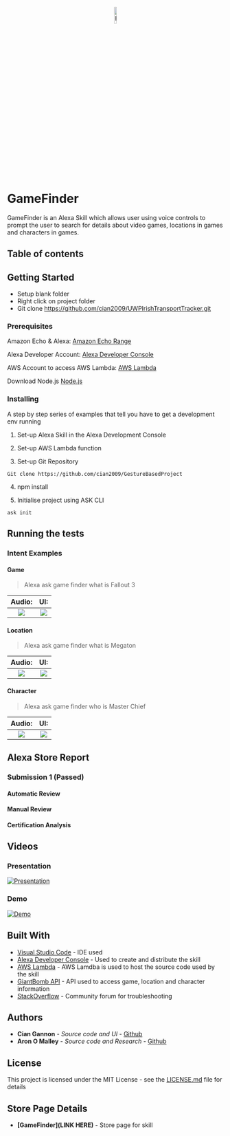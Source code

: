 <p align="center">
  <a href="https://imgur.com/nBF0w5gC"><img src="https://imgur.com/nBF0w5g.png" height="10%" width="10%" title="header image"/></a>
</p>

# GameFinder
GameFinder is an Alexa Skill which allows user using voice controls to prompt the user to search for details about video games, locations in games and characters in games.

## Table of contents

## Getting Started

- Setup blank folder
- Right click on project folder
- Git clone https://github.com/cian2009/UWPIrishTransportTracker.git

### Prerequisites

Amazon Echo & Alexa:
[Amazon Echo Range](https://www.amazon.co.uk/dp/B0792KWK57/ref=fs_dn)

Alexa Developer Account:
[Alexa Developer Console](https://developer.amazon.com/alexa/console/ask)

AWS Account to access AWS Lambda:
[AWS Lambda](https://aws.amazon.com/lambda/)

Download Node.js
[Node.js](https://nodejs.org/en/)

### Installing

A step by step series of examples that tell you have to get a development env running

1. Set-up Alexa Skill in the Alexa Development Console

2. Set-up AWS Lambda function

3. Set-up Git Repository

```
Git clone https://github.com/cian2009/GestureBasedProject
```

4. npm install

5. Initialise project using ASK CLI
```
ask init
```

## Running the tests

### Intent Examples

#### Game

> Alexa ask game finder what is Fallout 3

Audio:                |  UI:
:-------------------------:|:-------------------------:
![](https://imgur.com/jnvMdus.png)  |  ![](https://imgur.com/HVfg2Lo.png)

#### Location

> Alexa ask game finder what is Megaton

Audio:                |  UI:
:-------------------------:|:-------------------------:
![](https://imgur.com/1bs61A4.png)  |  ![](https://imgur.com/84hGbu4.png)

#### Character

> Alexa ask game finder who is Master Chief

Audio:                |  UI:
:-------------------------:|:-------------------------:
![](https://imgur.com/BUINYCy.png)  |  ![](https://imgur.com/pqciSk6.png)




## Alexa Store Report

### Submission 1 (Passed)

#### Automatic Review

#### Manual Review

#### Certification Analysis


## Videos

### Presentation
[![Presentation](https://imgur.com/9oJxbiZ.png)](https://www.youtube.com/watch?v=kANHj3TlU7M)

### Demo
[![Demo](https://imgur.com/9oJxbiZ.png)](https://www.youtube.com/watch?v=G4bOt0RVIpo)

## Built With

* [Visual Studio Code](https://code.visualstudio.com/) - IDE used
* [Alexa Developer Console](https://developer.amazon.com/alexa/console/ask) - Used to create and distribute the skill
* [AWS Lambda](https://aws.amazon.com/lambda/) - AWS Lamdba is used to host the source code used by the skill
* [GiantBomb API](https://www.giantbomb.com/api/) - API used to access game, location and character information
* [StackOverflow](https://stackoverflow.com/) - Community forum for troubleshooting

## Authors

* **Cian Gannon** - *Source code and UI* - [Github](https://github.com/cian2009)
* **Aron O Malley** - *Source code and Research* - [Github](https://github.com/badwulf51)

## License

This project is licensed under the MIT License - see the [LICENSE.md](LICENSE) file for details

## Store Page Details

* **[GameFinder](LINK HERE)** - Store page for skill
